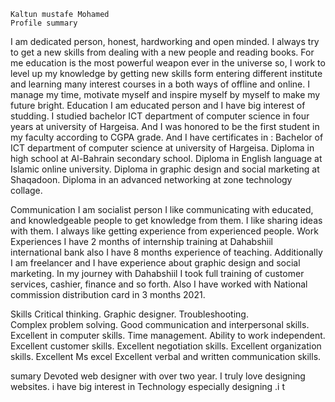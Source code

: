 	Kaltun mustafe Mohamed
	Profile summary
I am dedicated person, honest, hardworking and open minded. I always try to get a new skills from dealing with a new people and reading books. For me education is the most powerful weapon ever in the universe so, I work to level up my knowledge by getting new skills form entering different institute and learning many interest courses in a both ways of offline and online. I manage my time, motivate myself and inspire myself by myself to make my future bright.
Education
I am educated person and I have big interest of studding.  I studied   bachelor ICT department of computer science in four years at university of Hargeisa. And I was honored to be the first student in my faculty according to CGPA grade.
And I have certificates in : 
	Bachelor of ICT department of computer science at university of Hargeisa.
	Diploma in high school at Al-Bahrain secondary school.
	Diploma in English language at Islamic online university.
	Diploma in graphic design and social marketing at Shaqadoon.
	Diploma in an advanced networking at zone technology collage.

Communication
I am socialist person I like communicating with educated, and knowledgeable people to get knowledge from them. I like sharing ideas with them. I always like getting experience from experienced people.
 Work Experiences 
 I have 2 months of internship training at Dahabshiil international bank also I have 8 months experience of teaching. Additionally I am freelancer and I have experience about graphic design and social marketing.  In my journey with Dahabshiil I took full training of customer services, cashier, finance and so forth. Also I have worked with National commission distribution card in 3 months 2021.

 Skills 
	Critical thinking. 
	Graphic designer. 
	Troubleshooting.                                             
	Complex problem solving. 
	Good communication and interpersonal skills. 
	Excellent in computer skills. 
	Time management. 
	Ability to work independent.
	Excellent customer skills.
	Excellent negotiation skills.
	Excellent organization skills.
	Excellent Ms excel
	Excellent verbal and written communication skills.



sumary
Devoted web designer with over two year. I truly love designing websites. i have big interest in Technology especially designing .i t 
